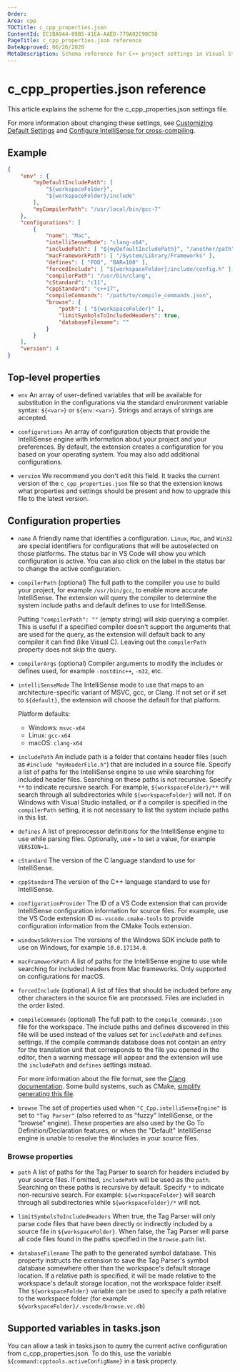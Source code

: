 ```yaml
---
Order:
Area: cpp
TOCTitle: c_cpp_properties.json
ContentId: EC1BA944-09B5-41EA-AAED-779A02C90C98
PageTitle: c_cpp_properties.json reference
DateApproved: 06/26/2020
MetaDescription: Schema reference for C++ project settings in Visual Studio Code.
---
```

# c_cpp_properties.json reference

This article explains the scheme for the c_cpp_properties.json settings file.

For more information about changing these settings, see [Customizing Default Settings](/docs/cpp/customize-default-settings-cpp.md) and [Configure IntelliSense for cross-compiling](/docs/cpp/configure-intellisense-crosscompilation.md).

## Example

```json
{
    "env" : {
        "myDefaultIncludePath": [
            "${workspaceFolder}",
            "${workspaceFolder}/include"
        ],
        "myCompilerPath": "/usr/local/bin/gcc-7"
    },
    "configurations": [
        {
            "name": "Mac",
            "intelliSenseMode": "clang-x64",
            "includePath": [ "${myDefaultIncludePath}", "/another/path" ],
            "macFrameworkPath": [ "/System/Library/Frameworks" ],
            "defines": [ "FOO", "BAR=100" ],
            "forcedInclude": [ "${workspaceFolder}/include/config.h" ],
            "compilerPath": "/usr/bin/clang",
            "cStandard": "c11",
            "cppStandard": "c++17",
            "compileCommands": "/path/to/compile_commands.json",
            "browse": {
                "path": [ "${workspaceFolder}" ],
                "limitSymbolsToIncludedHeaders": true,
                "databaseFilename": ""
            }
        }
    ],
    "version": 4
}
```

## Top-level properties

- `env`
  An array of user-defined variables that will be available for substitution in the configurations via the standard environment variable syntax: `${<var>}` or `${env:<var>}`. Strings and arrays of strings are accepted.

- `configurations`
  An array of configuration objects that provide the IntelliSense engine with information about your project and your preferences. By default, the extension creates a configuration for you based on your operating system. You may also add additional configurations.

- `version`
  We recommend you don't edit this field. It tracks the current version of the `c_cpp_properties.json` file so that the extension knows what properties and settings should be present and how to upgrade this file to the latest version.

## Configuration properties

- `name`
  A friendly name that identifies a configuration. `Linux`, `Mac`, and `Win32` are special identifiers for configurations that will be autoselected on those platforms. The status bar in VS Code will show you which configuration is active. You can also click on the label in the status bar to change the active configuration.

- `compilerPath` (optional)
  The full path to the compiler you use to build your project, for example `/usr/bin/gcc`, to enable more accurate IntelliSense. The extension will query the compiler to determine the system include paths and default defines to use for IntelliSense.

  Putting `"compilerPath": ""` (empty string) will skip querying a compiler. This is useful if a specified compiler doesn't support the arguments that are used for the query, as the extension will default back to any compiler it can find (like Visual C). Leaving out the `compilerPath` property does not skip the query.

- `compilerArgs` (optional)
  Compiler arguments to modify the includes or defines used, for example `-nostdinc++`, `-m32`, etc.

- `intelliSenseMode`
  The IntelliSense mode to use that maps to an architecture-specific variant of MSVC, gcc, or Clang. If not set or if set to `${default}`, the extension will choose the default for that platform.

  Platform defaults:
  - Windows: `msvc-x64`
  - Linux: `gcc-x64`
  - macOS: `clang-x64`

- `includePath`
  An include path is a folder that contains header files (such as `#include "myHeaderFile.h"`) that are included in a source file. Specify a list of paths for the IntelliSense engine to use while searching for included header files. Searching on these paths is not recursive. Specify `**` to indicate recursive search. For example, `${workspaceFolder}/**` will search through all subdirectories while `${workspaceFolder}` will not. If on Windows with Visual Studio installed, or if a compiler is specified in the `compilerPath` setting, it is not necessary to list the system include paths in this list.

- `defines`
  A list of preprocessor definitions for the IntelliSense engine to use while parsing files. Optionally, use `=` to set a value, for example `VERSION=1`.

- `cStandard`
  The version of the C language standard to use for IntelliSense.

- `cppStandard`
  The version of the C++ language standard to use for IntelliSense.

- `configurationProvider`
  The ID of a VS Code extension that can provide IntelliSense configuration information for source files. For example, use the VS Code extension ID `ms-vscode.cmake-tools` to provide configuration information from the CMake Tools extension.

- `windowsSdkVersion`
  The versions of the Windows SDK include path to use on Windows, for example `10.0.17134.0`.

- `macFrameworkPath`
  A list of paths for the IntelliSense engine to use while searching for included headers from Mac frameworks. Only supported on configurations for macOS.

- `forcedInclude` (optional)
  A list of files that should be included before any other characters in the source file are processed. Files are included in the order listed.

- `compileCommands` (optional)
  The full path to the `compile_commands.json` file for the workspace. The include paths and defines discovered in this file will be used instead of the values set for `includePath` and `defines` settings. If the compile commands database does not contain an entry for the translation unit that corresponds to the file you opened in the editor, then a warning message will appear and the extension will use the `includePath` and `defines` settings instead.

  For more information about the file format, see the [Clang documentation](https://clang.llvm.org/docs/JSONCompilationDatabase.html). Some build systems, such as CMake, [simplify generating this file](https://cmake.org/cmake/help/v3.5/variable/CMAKE_EXPORT_COMPILE_COMMANDS.html).

- `browse`
  The set of properties used when `"C_Cpp.intelliSenseEngine"` is set to `"Tag Parser"` (also referred to as "fuzzy" IntelliSense, or the "browse" engine). These properties are also used by the Go To Definition/Declaration features, or when the "Default" IntelliSense engine is unable to resolve the #includes in your source files.

### Browse properties

- `path`
  A list of paths for the Tag Parser to search for headers included by your source files. If omitted, `includePath` will be used as the `path`. Searching on these paths is recursive by default. Specify `*` to indicate non-recursive search. For example: `${workspaceFolder}` will search through all subdirectories while `${workspaceFolder}/*` will not.

- `limitSymbolsToIncludedHeaders`
  When true, the Tag Parser will only parse code files that have been directly or indirectly included by a source file in `${workspaceFolder}`. When false, the Tag Parser will parse all code files found in the paths specified in the `browse.path` list.

- `databaseFilename`
  The path to the generated symbol database. This property instructs the extension to save the Tag Parser's symbol database somewhere other than the workspace's default storage location. If a relative path is specified, it will be made relative to the workspace's default storage location, not the workspace folder itself. The `${workspaceFolder}` variable can be used to specify a path relative to the workspace folder (for example `${workspaceFolder}/.vscode/browse.vc.db`)

## Supported variables in tasks.json

You can allow a task in tasks.json to query the current active configuration from c_cpp_properties.json. To do this, use the variable `${command:cpptools.activeConfigName}` in a task property.
